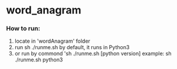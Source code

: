 # word_anagram

### How to run:
1. locate in 'wordAnagram' folder
2. run sh ./runme.sh by default, it runs in Python3
3. or run by commond 'sh ./runme.sh [python version]
   example: sh ./runme.sh python3
